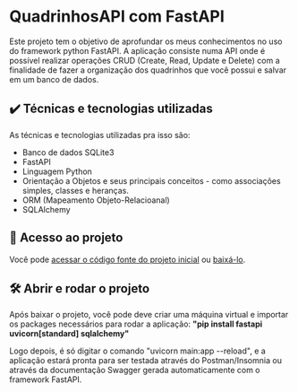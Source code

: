 # QuadrinhosAPI com FastAPI

Este projeto tem o objetivo de aprofundar os meus conhecimentos no uso do framework python FastAPI. A aplicação consiste numa API onde é possível realizar operações
CRUD (Create, Read, Update e Delete) com a finalidade de fazer a organização dos quadrinhos que você possui e salvar em um banco de dados.

## ✔️ Técnicas e tecnologias utilizadas

As técnicas e tecnologias utilizadas pra isso são:

- Banco de dados SQLite3
- FastAPI
- Linguagem Python
- Orientação a Objetos e seus principais conceitos - como associações simples, classes e heranças.
- ORM (Mapeamento Objeto-Relacioanal)
- SQLAlchemy

## 📁 Acesso ao projeto

Você pode [acessar o código fonte do projeto inicial](https://github.com/caioalvesbraga/CRUD-FastAPI) ou [baixá-lo](https://github.com/caioalvesbraga/CRUD-FastAPI/archive/refs/heads/main.zip).

## 🛠️ Abrir e rodar o projeto

Após baixar o projeto, você pode deve criar uma máquina virtual e importar os packages necessários para rodar a aplicação: 
**"pip install fastapi uvicorn[standard] sqlalchemy"**

Logo depois, é só digitar o comando "uvicorn main:app --reload", e a aplicação estará pronta para ser testada através do Postman/Insomnia ou através da documentação Swagger gerada automaticamente com o framework FastAPI.
